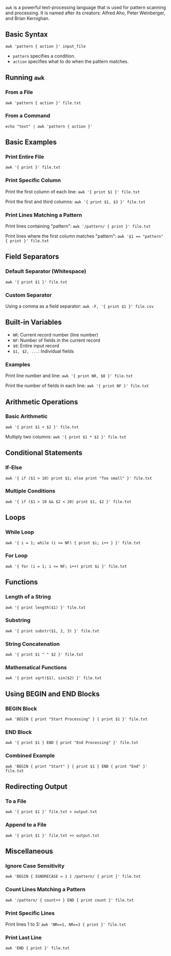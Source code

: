 `awk` is a powerful text-processing language that is used for pattern scanning and processing. It is named after its creators: Alfred Aho, Peter Weinberger, and Brian Kernighan.

## Basic Syntax

```
awk 'pattern { action }' input_file
```

- `pattern` specifies a condition.
- `action` specifies what to do when the pattern matches.

## Running `awk`

### From a File
```
awk 'pattern { action }' file.txt
```

### From a Command
```
echo "text" | awk 'pattern { action }'
```

## Basic Examples

### Print Entire File
`awk '{ print }' file.txt`

### Print Specific Column

Print the first column of each line:
`awk '{ print $1 }' file.txt`

Print the first and third columns:
`awk '{ print $1, $3 }' file.txt`

### Print Lines Matching a Pattern

Print lines containing "pattern":
`awk '/pattern/ { print }' file.txt`

Print lines where the first column matches "pattern":
`awk '$1 == "pattern" { print }' file.txt`

## Field Separators

### Default Separator (Whitespace)
`awk '{ print $1 }' file.txt`

### Custom Separator

Using a comma as a field separator:
`awk -F, '{ print $1 }' file.csv`

## Built-in Variables

- `NR`: Current record number (line number)
- `NF`: Number of fields in the current record
- `$0`: Entire input record
- `$1, $2, ...`: Individual fields

### Examples

Print line number and line:
`awk '{ print NR, $0 }' file.txt`

Print the number of fields in each line:
`awk '{ print NF }' file.txt`

## Arithmetic Operations

### Basic Arithmetic
`awk '{ print $1 + $2 }' file.txt`

Multiply two columns:
`awk '{ print $1 * $2 }' file.txt`

## Conditional Statements

### If-Else
`awk '{ if ($1 > 10) print $1; else print "Too small" }' file.txt`

### Multiple Conditions
`awk '{ if ($1 > 10 && $2 < 20) print $1, $2 }' file.txt`

## Loops

### While Loop
`awk '{ i = 1; while (i <= NF) { print $i; i++ } }' file.txt`

### For Loop
`awk '{ for (i = 1; i <= NF; i++) print $i }' file.txt`

## Functions

### Length of a String
`awk '{ print length($1) }' file.txt`

### Substring
`awk '{ print substr($1, 2, 3) }' file.txt`

### String Concatenation
`awk '{ print $1 " " $2 }' file.txt`

### Mathematical Functions
`awk '{ print sqrt($1), sin($2) }' file.txt`

## Using BEGIN and END Blocks

### BEGIN Block
`awk 'BEGIN { print "Start Processing" } { print $1 }' file.txt`

### END Block
`awk '{ print $1 } END { print "End Processing" }' file.txt`

### Combined Example
`awk 'BEGIN { print "Start" } { print $1 } END { print "End" }' file.txt`

## Redirecting Output

### To a File
`awk '{ print $1 }' file.txt > output.txt`

### Append to a File
`awk '{ print $1 }' file.txt >> output.txt`

## Miscellaneous

### Ignore Case Sensitivity
`awk 'BEGIN { IGNORECASE = 1 } /pattern/ { print }' file.txt`

### Count Lines Matching a Pattern
`awk '/pattern/ { count++ } END { print count }' file.txt`

### Print Specific Lines
Print lines 1 to 3:
`awk 'NR==1, NR==3 { print }' file.txt`

### Print Last Line
`awk 'END { print }' file.txt`